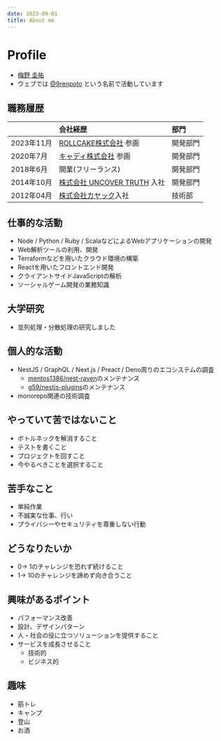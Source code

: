 ```yaml
---
date: 2023-09-01
title: About me
---
```


# Profile

- [梅野 圭祐](https://www.wantedly.com/id/keisuke_umeno)
- ウェブでは [@9renpoto](https://github.com/9renpoto/upptime)
  という名前で活動しています

## 職務履歴

|            | 会社経歴                                                       | 部門     |
| :--------- | :------------------------------------------------------------- | :------- |
| 2023年11月 | [ROLLCAKE株式会社](https://rollcake.co/) 参画                  | 開発部門 |
| 2020年7月  | [キャディ株式会社](https://caddi.com/company/overview/) 参画   | 開発部門 |
| 2018年6月  | 開業(フリーランス)                                             | 開発部門 |
| 2014年10月 | [株式会社 UNCOVER TRUTH](https://www.uncovertruth.co.jp/) 入社 | 開発部門 |
| 2012年04月 | [株式会社カヤック](https://www.kayac.com)入社　                | 技術部   |

## 仕事的な活動

- Node / Python / Ruby / ScalaなどによるWebアプリケーションの開発
- Web解析ツールの利用、開発
- Terraformなどを用いたクラウド環境の構築
- Reactを用いたフロントエンド開発
- クライアントサイドJavaScriptの解析
- ソーシャルゲーム開発の業務知識

## 大学研究

- 並列処理・分散処理の研究しました

## 個人的な活動

- NestJS / GraphQL / Next.js / Preact / Deno周りのエコシステムの調査
  - [mentos1386/nest-raven](https://github.com/mentos1386/nest-raven)のメンテナンス
  - [g59/nestjs-plugins](https://github.com/g59/nestjs-plugins)のメンテナンス
- monorepo関連の技術調査

## やっていて苦ではないこと

- ボトルネックを解消すること
- テストを書くこと
- プロジェクトを回すこと
- 今やるべきことを選択すること

## 苦手なこと

- 単純作業
- 不誠実な仕事、行い
- プライバシーやセキュリティを尊重しない行動

## どうなりたいか

<!-- https://www.countand1.com/2019/05/zero-to-one-vs-one-to-ten-vs-ten-to-one-hundred.html -->

- 0→ 1のチャレンジを恐れず続けること
- 1→ 10のチャレンジを諦めず向き合うこと

## 興味があるポイント

- パフォーマンス改善
- 設計、デザインパターン
- 人・社会の役に立つソリューションを提供すること
- サービスを成長させること
  - 技術的
  - ビジネス的

## 趣味

- 筋トレ
- キャンプ
- 登山
- お酒
